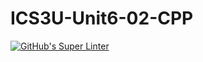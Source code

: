 # ICS3U-Unit6-02-CPP

[![GitHub's Super Linter](https://github.com/Ethan-Prieur1/ICS3U-Unit6-02-CPP/workflows/GitHub's%20Super%20Linter/badge.svg)](https://github.com/Ethan-Prieur1/ICS3U-Unit6-02-CPP/actions)
